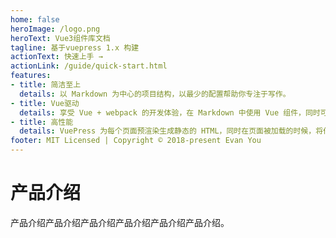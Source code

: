 ```yaml
---
home: false
heroImage: /logo.png
heroText: Vue3组件库文档
tagline: 基于vuepress 1.x 构建
actionText: 快速上手 →
actionLink: /guide/quick-start.html
features:
- title: 简洁至上
  details: 以 Markdown 为中心的项目结构，以最少的配置帮助你专注于写作。
- title: Vue驱动
  details: 享受 Vue + webpack 的开发体验，在 Markdown 中使用 Vue 组件，同时可以使用 Vue 来开发自定义主题。
- title: 高性能
  details: VuePress 为每个页面预渲染生成静态的 HTML，同时在页面被加载的时候，将作为 SPA 运行。
footer: MIT Licensed | Copyright © 2018-present Evan You
---
```


# 产品介绍

产品介绍产品介绍产品介绍产品介绍产品介绍产品介绍。

